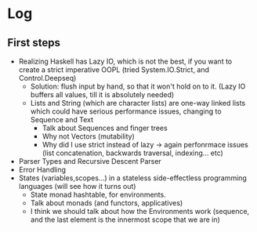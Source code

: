 # Log
## First steps
- Realizing Haskell has Lazy IO, which is not the best, if you want to create a strict imperative OOPL (tried System.IO.Strict, and Control.Deepseq)
  - Solution: flush input by hand, so that it won't hold on to it. (Lazy IO buffers all values, till it is absolutely needed)
  - Lists and String (which are character lists) are one-way linked lists which could have serious performance issues, changing to Sequence and Text
    - Talk about Sequences and finger trees
    - Why not Vectors (mutability)
    - Why did I use strict instead of lazy -> again perfonrmace issues (list concatenation, backwards traversal, indexing... etc)
- Parser Types and Recursive Descent Parser
- Error Handling
- States (variables,scopes...) in a stateless side-effectless programming languages (will see how it turns out)
  - State monad hashtable, for environments.
  - Talk about monads (and functors, applicatives)
  - I think we should talk about how the Environments work (sequence, and the last element is the innermost scope that we are in)
